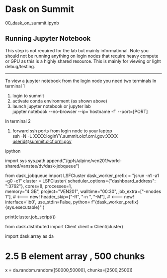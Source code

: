 # Dask on Summit
00_dask_on_summit.ipynb

## Running Jupyter Notebook
This step is not required for the lab but mainly informational.  Note you should not be running anything on login nodes that require heavy compute or GPU as this is a highly shared resource.  This is mainly for viewing or light debug/testing.
___
To view a jupyter notebook from the login node you need two terminals
In terminal 1 
1. login to summit
2. activate conda environment (as shown above)
3. launch jupyter notebook or jupyter lab <br>
jupyter notebook --no-browser --ip=\`hostname -f\` --port=[PORT]


In terminal 2 
1. forward ssh ports from login node to your laptop<br>
ssh -N -L XXXX:loginYY.summit.olcf.ornl.gov:XXXX  userid@summit.olcf.ornl.gov


ipython

import sys
sys.path.append("/gpfs/alpine/ven201/world-shared/vanstee/dv/dask-jobqueue")

from dask_jobqueue import LSFCluster
dask_worker_prefix = "jsrun -n1 -a1 -g0 -c1"
cluster = LSFCluster(
    scheduler_options={"dashboard_address": ":3762"},
    cores=8,
    processes=1,     
    memory="4 GB",
    project="VEN201",
    walltime="00:30",
    job_extra=["-nnodes 1"],          # <--- new!
    header_skip=["-R", "-n ", "-M"],  # <--- new!
    interface='ib0',
    use_stdin=False,
    python= f"{dask_worker_prefix} {sys.executable}"
)

print(cluster.job_script())

from dask.distributed import Client
client = Client(cluster)



import dask.array as da
# 2.5 B element array , 500 chunks
x = da.random.random([50000,50000], chunks=[2500,2500])




